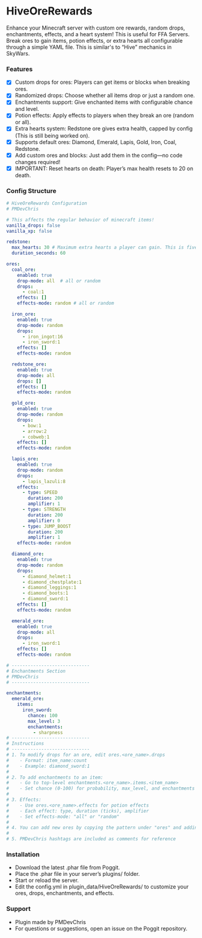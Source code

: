 # HiveOreRewards

Enhance your Minecraft server with custom ore rewards, random drops, enchantments, effects, and a heart system! This is useful for FFA Servers. Break ores to gain items, potion effects, or extra hearts all configurable through a simple YAML file. This is similar's to “Hive” mechanics in SkyWars. 

### Features 

* [X] Custom drops for ores: Players can get items or blocks when breaking ores.
* [X] Randomized drops: Choose whether all items drop or just a random one.
* [X] Enchantments support: Give enchanted items with configurable chance and level.
* [X] Potion effects: Apply effects to players when they break an ore (random or all).
* [X] Extra hearts system: Redstone ore gives extra health, capped by config (This is still being worked on).
* [X] Supports default ores: Diamond, Emerald, Lapis, Gold, Iron, Coal, Redstone.
* [X] Add custom ores and blocks: Just add them in the config—no code changes required!
* [X] IMPORTANT: Reset hearts on death: Player’s max health resets to 20 on death.

### Config Structure
```yaml
# HiveOreRewards Configuration
# PMDevChris

# This affects the regular behavior of minecraft items!
vanilla_drops: false
vanilla_xp: false

redstone:
  max_hearts: 30 # Maximum extra hearts a player can gain. This is five extra hearts by default. This is still being worked on!
  duration_seconds: 60

ores:
  coal_ore:
    enabled: true
    drop-mode: all  # all or random
    drops:
      - coal:1
    effects: []
    effects-mode: random # all or random

  iron_ore:
    enabled: true
    drop-mode: random
    drops:
      - iron_ingot:16
      - iron_sword:1
    effects: []
    effects-mode: random

  redstone_ore:
    enabled: true
    drop-mode: all
    drops: []
    effects: []
    effects-mode: random

  gold_ore:
    enabled: true
    drop-mode: random
    drops:
      - bow:1
      - arrow:2
      - cobweb:1
    effects: []
    effects-mode: random

  lapis_ore:
    enabled: true
    drop-mode: random
    drops:
      - lapis_lazuli:8
    effects:
      - type: SPEED
        duration: 200
        amplifier: 1
      - type: STRENGTH
        duration: 200
        amplifier: 0
      - type: JUMP_BOOST
        duration: 200
        amplifier: 1
    effects-mode: random

  diamond_ore:
    enabled: true
    drop-mode: random
    drops:
      - diamond_helmet:1
      - diamond_chestplate:1
      - diamond_leggings:1
      - diamond_boots:1
      - diamond_sword:1
    effects: []
    effects-mode: random

  emerald_ore:
    enabled: true
    drop-mode: all
    drops:
      - iron_sword:1
    effects: []
    effects-mode: random

# -----------------------------
# Enchantments Section 
# PMDevChris
# -----------------------------

enchantments:
  emerald_ore:
    items:
      iron_sword:
        chance: 100
        max_level: 3
        enchantments:
          - sharpness
# -----------------------------
# Instructions
# -----------------------------
# 1. To modify drops for an ore, edit ores.<ore_name>.drops
#    - Format: item_name:count
#    - Example: diamond_sword:1
#
# 2. To add enchantments to an item:
#    - Go to top-level enchantments.<ore_name>.items.<item_name>
#    - Set chance (0-100) for probability, max_level, and enchantments list
#
# 3. Effects:
#    - Use ores.<ore_name>.effects for potion effects
#    - Each effect: type, duration (ticks), amplifier
#    - Set effects-mode: "all" or "random"
#
# 4. You can add new ores by copying the pattern under "ores" and adding a matching section in "enchantments" if you want enchanted drops.
#
# 5. PMDevChris hashtags are included as comments for reference
```

### Installation

* Download the latest .phar file from Poggit.
* Place the .phar file in your server’s plugins/ folder.
* Start or reload the server.
* Edit the config.yml in plugin_data/HiveOreRewards/ to customize your ores, drops, enchantments, and effects.

### Support

* Plugin made by PMDevChris
* For questions or suggestions, open an issue on the Poggit repository.
